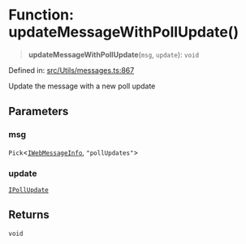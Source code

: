 # Function: updateMessageWithPollUpdate()

> **updateMessageWithPollUpdate**(`msg`, `update`): `void`

Defined in: [src/Utils/messages.ts:867](https://github.com/Fokusdotid/Baileys/blob/c2e37a764497a58082d1525ba2f083f341e3eefa/src/Utils/messages.ts#L867)

Update the message with a new poll update

## Parameters

### msg

`Pick`\<[`IWebMessageInfo`](../namespaces/proto/interfaces/IWebMessageInfo.md), `"pollUpdates"`\>

### update

[`IPollUpdate`](../namespaces/proto/interfaces/IPollUpdate.md)

## Returns

`void`
